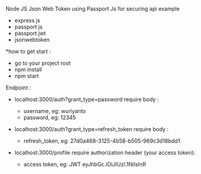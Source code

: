 Node JS Json Web Token using Passport Js for securing api example
- express js
- passport js
- passport jwt
- jsonwebtoken

*how to get start :
- go to your project root
- npm install
- npm start

Endpoint :
- localhost:3000/auth?grant_type=password
  require body :
  - username, eg: wuriyanto
  - password, eg: 12345

- localhost:3000/auth?grant_type=refresh_token
    require body :
    - refresh_token, eg: 27d0a468-3125-4b58-b505-969c3d18bdd1

- localhost:3000/profile
  require authorization header (your access token):
  - access token, eg: JWT eyJhbGc.iOiJIUzI.1NiIsInR
